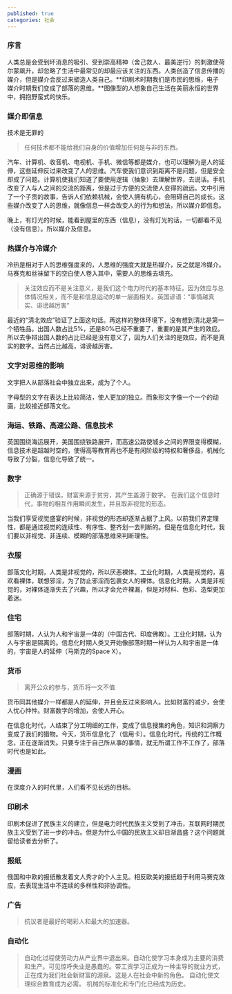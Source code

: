 ```yaml
---
published: true
categories: 社会
---
```

### 序言 

人类总是会受到坏消息的吸引、受到崇高精神（舍己救人、最美逆行）的刺激使荷尔蒙飙升，却忽略了生活中最常见的却最应该关注的东西。人类创造了信息传播的媒介，但是媒介会反过来塑造人类自己。**印刷术时期我们是市民的思维，电子媒介时期我们变成了部落的思维。**图像型的人想象自己生活在美丽永恒的世界中，拥抱野蛮式的快乐。 

### 媒介即信息

技术是无罪的

> 任何技术都不能给我们自身的价值增加任何是与非的东西。

汽车、计算机、收音机、电视机、手机、微信等都是媒介，也可以理解为是人的延伸，这些延伸反过来改变了人的思维。汽车使我们意识到距离不是问题，但是安全却成了问题。计算机使我们知道了要使用逻辑（抽象）去理解世界，去说话。手机改变了人与人之间的交流的距离，但是过于方便的交流使人变得的疏远。文中引用了一个子贡的故事，告诉人们依赖机械，会使人拥有机心，会阻碍自己的成长。这些媒介改变了人的思维，就像信息一样会改变人的行为和想法，所以媒介即信息。

晚上，有灯光的时候，能看到屋里的东西（信息），没有灯光的话，一切都看不见（没有信息）。所以媒介及信息。

### 热媒介与冷媒介

冷热是相对于人的思维强度来的，人思维的强度大就是热媒介，反之就是冷媒介。马赛克和丝袜留下的空白使人卷入其中，需要人的思维去填充。

> 关注效应而不是关注意义，是我们这个电力时代的基本特征，因为效应与总体情况相关，而不是和信息运动的单一层面相关。英国谚语：“事情越真实、诽谤越厉害”

最近的“清北效应”验证了上面这句话。再这样的整体环境下，没有想到清北是第一个牺牲品。出国人数占比5%，还是80%已经不重要了，重要的是其产生的效应。所以去争辩出国人数的占比已经是没有意义了，因为人们关注的是效应，而不是真实的数字。当然占比越高，诽谤越厉害。

### 文字对思维的影响

文字把人从部落社会中独立出来，成为了个人。

字母型的文字在表达上比较简洁，使人更加的独立。而象形文字像一个一个的动画，比较接近部落文化。

### 海运、铁路、高速公路、信息技术

英国围绕海运展开，美国围绕铁路展开，而高速公路使城乡之间的界限变得模糊，信息技术是超越时空的，使得高等教育再也不是有闲阶级的特权和奢侈品，机械化导致了分裂，信息化导致了统一。

### 数字

> 正确源于错误，财富来源于贫穷，其产生盖源于数字。 在我们这个信息时代，事物的相互作用瞬间发生，并且取非视觉的形态。

当我们享受视觉盛宴的时候，非视觉的形态却逐渐占据了上风。以前我们界定理性，都是通过视觉的连续性、有序性、整齐划一去判断的。但是在信息化时代，我们要以非视觉、非连续、模糊的部落思维来判断理性。

### 衣服

部落文化时期，人类是非视觉的，所以厌恶裸体。工业化时期，人类是视觉的，喜欢看裸体，联想邪淫，为了防止邪淫而包裹女人的裸体。信息化时期，人类是非视觉的，对裸体逐渐失去了兴趣，所以才会允许裸漏，但是对材料、色彩、造型更加着迷。

### 住宅

部落时期，人认为人和宇宙是一体的（中国古代、印度佛教）。工业化时期，认为人与宇宙是隔离的。信息化时期人类又开始像部落时期一样认为人和宇宙是一体的，宇宙是人的延伸（马斯克的Space X）。

### 货币

> 离开公众的参与，货币将一文不值

货币同其他媒介一样都是人的延伸，并且会反过来影响人。比如财富的减少，会使人忧心忡忡。财富数字的增加，会使人开心。

在信息化时代，人结束了分工明细的工作，变成了信息搜集的角色，知识和洞察力变成了我们的猎物。今天，货币信息化了（信用卡）。信息化时代，传统的工作概念，正在逐渐消失。只要专注于自己所从事的事情，就无所谓工作不工作了，部落时代也是如此。

### 漫画

在深度介入的时代里，人们看不见长远的目标。

### 印刷术

印刷术促进了民族主义的建立，但是电力时代民族主义受到了冲击，互联网时期民族主义受到了进一步的冲击。但是为什么中国的民族主义却日渐昌盛？这个问题就留给读者去分析了。

### 报纸

俄国和中欧的报纸散发着文人秀才的个人主见。相反欧美的报纸趋于利用马赛克效应，去表现生活中不连续的多样性和非协调性。

### 广告

> 抗议者是最好的喝彩人和最大的加速器。

### 自动化

> 自动化过程使劳动力从产业界中退出来。自动化使学习本身成为主要的消费和生产。可见惊呼失业是愚蠢的。带工资学习正成为一种主导的就业方式，正在成为我们社会新财富的源泉。这是人在社会中新的角色。 自动化使文理综合教育成为必需。 机械的标准化和专门化已经成为历史。